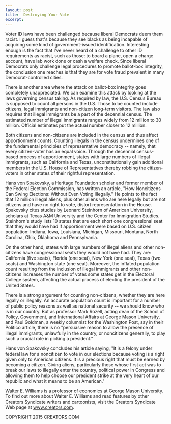 ```yaml
---
layout: post
title:  Destroying Your Vote
excerpt:
---
```


Voter ID laws have been challenged because liberal Democrats deem them racist. I guess that's because they see blacks as being incapable of acquiring some kind of government-issued identification. Interesting enough is the fact that I've never heard of a challenge to other ID requirements as racist, such as those: to board a plane, open a charge account, have lab work done or cash a welfare check. Since liberal Democrats only challenge legal procedures to promote ballot-box integrity, the conclusion one reaches is that they are for vote fraud prevalent in many Democrat-controlled cities.

There is another area where the attack on ballot-box integrity goes completely unappreciated. We can examine this attack by looking at the laws governing census taking. As required by law, the U.S. Census Bureau is supposed to count all persons in the U.S. Those to be counted include citizens, legal immigrants and non-citizen long-term visitors. The law also requires that illegal immigrants be a part of the decennial census. The estimated number of illegal immigrants ranges widely from 12 million to 30 million. Official estimates put the actual number closer to 12 million.

Both citizens and non-citizens are included in the census and thus affect apportionment counts. Counting illegals in the census undermines one of the fundamental principles of representative democracy -- namely, that every citizen-voter has an equal voice. Through the decennial census-based process of apportionment, states with large numbers of illegal immigrants, such as California and Texas, unconstitutionally gain additional members in the U.S. House of Representatives thereby robbing the citizen-voters in other states of their rightful representation.

Hans von Spakovsky, a Heritage Foundation scholar and former member of the Federal Election Commission, has written an article, "How Noncitizens Can Swing Elections: Without Even Voting Illegally." He points to the fact that 12 million illegal aliens, plus other aliens who are here legally but are not citizens and have no right to vote, distort representation in the House. Spakovsky cites studies by Leonard Steinhorn of American University, scholars at Texas A&M University and the Center for Immigration Studies. Steinhorn's study lists 10 states that are each short one congressional seat that they would have had if apportionment were based on U.S. citizen population: Indiana, Iowa, Louisiana, Michigan, Missouri, Montana, North Carolina, Ohio, Oklahoma and Pennsylvania.

On the other hand, states with large numbers of illegal aliens and other non-citizens have congressional seats they would not have had. They are: California (five seats), Florida (one seat), New York (one seat), Texas (two seats) and Washington state (one seat). Moreover, the inflated population count resulting from the inclusion of illegal immigrants and other non-citizens increases the number of votes some states get in the Electoral College system, affecting the actual process of electing the president of the United States.

There is a strong argument for counting non-citizens, whether they are here legally or illegally. An accurate population count is important for a number of public policy reasons as well as national security -- we should know who is in our country. But as professor Mark Rozell, acting dean of the School of Policy, Government, and International Affairs at George Mason University, and Paul Goldman, a weekly columnist for the Washington Post, say in their Politico article, there is no "persuasive reason to allow the presence of illegal immigrants, unlawfully in the country, or noncitizens generally, to play such a crucial role in picking a president."

Hans von Spakovsky concludes his article saying, "It is a felony under federal law for a noncitizen to vote in our elections because voting is a right given only to American citizens. It is a precious right that must be earned by becoming a citizen. Giving aliens, particularly those whose first act was to break our laws to illegally enter the country, political power in Congress and allowing them to help choose our president strike at the very heart of our republic and what it means to be an American."

Walter E. Williams is a professor of economics at George Mason University. To find out more about Walter E. Williams and read features by other Creators Syndicate writers and cartoonists, visit the Creators Syndicate Web page at www.creators.com.

COPYRIGHT 2015 CREATORS.COM
